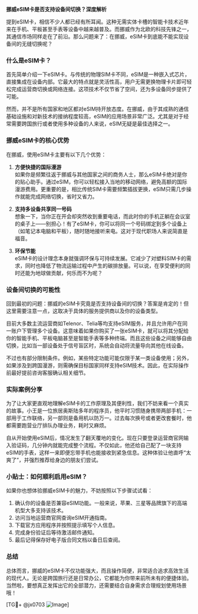 **挪威eSIM卡是否支持设备间切换？深度解析**

提到eSIM卡，相信不少人都已经有所耳闻。这种无需实体卡槽的智能卡技术近年来在手机、平板甚至手表等设备中越来越普及。而挪威作为北欧的科技先锋之一，其通信市场同样走在了前沿。那么问题来了：在挪威，eSIM卡到底能不能实现设备间的无缝切换呢？

### 什么是eSIM卡？
首先简单介绍一下eSIM卡。与传统的物理SIM卡不同，eSIM是一种嵌入式芯片，直接集成在设备内部。它最大的特点就是灵活性高，用户无需更换物理卡片即可轻松完成运营商切换或网络连接。这项技术不仅节省了空间，还为多设备同步提供了可能。

然而，并不是所有国家和地区都对eSIM持开放态度。在挪威，由于其成熟的通信基础设施和对新技术的接纳程度较高，eSIM的应用场景非常广泛。尤其是对于经常需要跨国旅行或者使用多种设备的人来说，eSIM无疑是最佳选择之一。

### 挪威eSIM卡的核心优势
在挪威，使用eSIM卡主要有以下几个优势：

1. **方便快捷的国际漫游**  
   如果你是频繁往返于挪威与其他国家之间的商务人士，那么eSIM卡绝对是你的贴心助手。通过eSIM，你可以轻松接入当地的移动网络，避免高额的国际漫游费用。更重要的是，相比传统SIM卡需要频繁插拔更换，eSIM只需几步操作就能完成网络切换，省时又省力。

2. **支持多设备共享同一号码**  
   想象一下，当你正在开会却突然收到重要电话，而此时你的手机正躺在会议室的桌子上——别担心！有了eSIM卡，你可以将同一个号码绑定到多个设备上（如笔记本电脑和平板），随时随地接听来电。这对于现代职场人来说简直是福音。

3. **环保节能**  
   eSIM卡的设计理念本身就强调环保与可持续发展。它减少了对塑料SIM卡的需求，同时也降低了物流运输过程中产生的碳排放量。可以说，在享受便利的同时还能为地球做贡献，何乐而不为呢？

### 设备间切换的可能性
回到最初的问题：挪威的eSIM卡究竟是否支持设备间的切换？答案是肯定的！但这里需要注意一点，这取决于具体的服务提供商以及你的设备类型。

目前大多数主流运营商如Telenor、Telia等均支持eSIM服务，并且允许用户在同一账户下管理多个设备。这意味着如果你购买了一张eSIM卡，就可以将其分配给你的智能手机、平板电脑甚至是智能手表等多种终端。而且这些设备之间能够自由切换，比如当一部设备处于信号盲区时，系统会自动将流量导向其他在线设备。

不过也有部分限制条件。例如，某些特定功能可能仅限于某一类设备使用；另外，如果涉及到跨国漫游，则需确保目标国家同样支持eSIM技术。因此，在实际操作前最好提前咨询客服确认相关细节。

### 实际案例分享
为了让大家更直观地理解eSIM卡的工作原理及其便利性，我们不妨来看一个真实的故事。小王是一位旅居奥斯陆多年的程序员，他平时习惯随身携带两部手机：一部用于工作联络，另一部则是备用机以防万一。过去每次换号或者更改套餐时，他都需要跑营业厅排队办理业务，耗时又麻烦。

自从开始使用eSIM后，情况发生了翻天覆地的变化。现在只要登录运营商官网输入验证码，几分钟内就能完成整个流程。不仅如此，他还给自己配了一块支持eSIM的手表，这样一来即便忘带手机也能接收到紧急信息。这种体验让他直呼“太爽了”，并强烈推荐给身边的朋友们尝试。

### 小贴士：如何顺利启用eSIM？
如果你也想体验挪威eSIM卡的魅力，不妨按照以下步骤试试看：
1. 确认你的设备是否兼容eSIM功能。一般来说，苹果、三星等品牌旗下的高端机型大多支持该技术。
2. 访问当地运营商官网查询eSIM开通指南。
3. 下载官方应用程序并按照提示填写个人信息。
4. 完成身份验证后等待激活邮件通知。
5. 最后记得保存好电子版合同文档以备日后查阅。

### 总结
总体而言，挪威的eSIM卡不仅功能强大，而且操作简便，非常适合追求高效生活的现代人。无论是跨国旅行还是日常办公，它都能为你带来前所未有的便捷体验。当然啦，要想真正发挥出它的全部潜力，还需要结合自身需求合理规划使用场景哦！

[TG💪+ @jx0703 ![Image](https://github.com/user-attachments/assets/dbca1d08-cadb-493c-b0ec-ad6f7a83f270)]